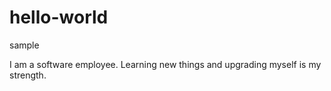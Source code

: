 # hello-world
sample

I am a software employee. Learning new things and upgrading myself is my strength.

